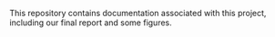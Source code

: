 This repository contains documentation associated with this project, including our final report and some figures.
